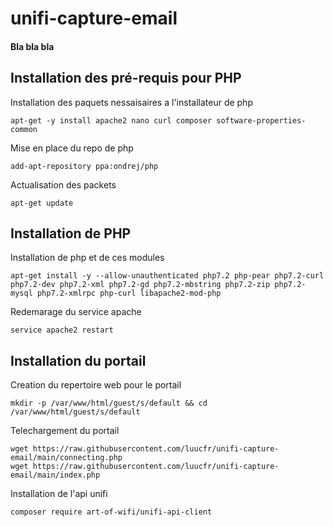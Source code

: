 # unifi-capture-email

#### Bla bla bla

## Installation des pré-requis pour PHP

Installation des paquets nessaisaires a l'installateur de php 
```
apt-get -y install apache2 nano curl composer software-properties-common
```
Mise en place du repo de php
```
add-apt-repository ppa:ondrej/php
```
Actualisation des packets
```
apt-get update
```

## Installation de PHP

Installation de php et de ces modules
```
apt-get install -y --allow-unauthenticated php7.2 php-pear php7.2-curl php7.2-dev php7.2-xml php7.2-gd php7.2-mbstring php7.2-zip php7.2-mysql php7.2-xmlrpc php-curl libapache2-mod-php
```
Redemarage du service apache
```
service apache2 restart
```

## Installation du portail

Creation du repertoire web pour le portail
```
mkdir -p /var/www/html/guest/s/default && cd /var/www/html/guest/s/default
```

Telechargement du portail
```
wget https://raw.githubusercontent.com/luucfr/unifi-capture-email/main/connecting.php
wget https://raw.githubusercontent.com/luucfr/unifi-capture-email/main/index.php
```

Installation de l'api unifi
```
composer require art-of-wifi/unifi-api-client
```
